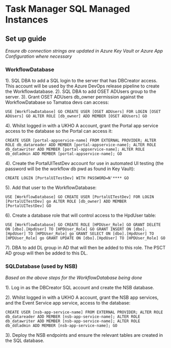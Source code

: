 # Task Manager SQL Managed Instances

## Set up guide

*Ensure db connection strings are updated in Azure Key Vault or Azure App Configuration where necessary*

### WorkflowDatabase

1). SQL DBA to add a SQL login to the server that has DBCreator access. This account will be used by the Azure DevOps release pipeline to create the Workflowdatabase.
2). SQL DBA to add OSET ADUsers group to the server.
3). Grant OSET ADUsers db_owner permission against the WorkflowDatabase so Tamatoa devs can access:

`USE [WorkflowDatabase]
GO
CREATE USER [OSET ADUsers] FOR LOGIN [OSET ADUsers]
GO
ALTER ROLE [db_owner] ADD MEMBER [OSET ADUsers]
GO`

4). Whilst logged in with a UKHO A account, grant the Portal app service access to the database so the Portal can access it:

`CREATE USER [portal-appservice-name] FROM EXTERNAL PROVIDER;
ALTER ROLE db_datareader ADD MEMBER [portal-appservice-name];
ALTER ROLE db_datawriter ADD MEMBER [portal-appservice-name];
ALTER ROLE db_ddladmin ADD MEMBER [portal-appservice-name];
GO`

4). Create the PortalUITestDev account for use in automated UI testing (the password will be the workflow db pwd as found in Key Vault):

`CREATE LOGIN [PortalUITestDev] WITH
PASSWORD=N'****
GO`

5). Add that user to the WorkflowDatabase:

`USE [WorkflowDatabase]
GO
CREATE USER [PortalUITestDev] FOR LOGIN [PortalUITestDev]
go
ALTER ROLE [db_owner] ADD MEMBER [PortalUITestDev]
GO`

6). Create a database role that will control access to the HpdUser table:

`USE [WorkflowDatabase]
GO
CREATE ROLE [HPDUser_Role]
GO
GRANT DELETE ON [dbo].[HpdUser] TO [HPDUser_Role]
GO
GRANT INSERT ON [dbo].[HpdUser] TO [HPDUser_Role]
go
GRANT SELECT ON [dbo].[HpdUser] TO [HPDUser_Role]
go
GRANT UPDATE ON [dbo].[HpdUser] TO [HPDUser_Role]
GO`

7). DBA to add DL group in AD that will then be added to this role. The PSCT AD group will then be added to this DL.

### SQLDatabase (used by NSB)

*Based on the above steps for the WorkflowDatabase being done*

1). Log in as the DBCreator SQL account and create the NSB database.

2). Whilst logged in with a UKHO A account, grant the NSB app services, and the Event Service app service, access to the database:

`CREATE USER [nsb-app-service-name] FROM EXTERNAL PROVIDER;
ALTER ROLE db_datareader ADD MEMBER [nsb-app-service-name];
ALTER ROLE db_datawriter ADD MEMBER [nsb-app-service-name];
ALTER ROLE db_ddladmin ADD MEMBER [nsb-app-service-name];
GO`

3). Deploy the NSB endpoints and ensure the relevant tables are created in the SQL database.